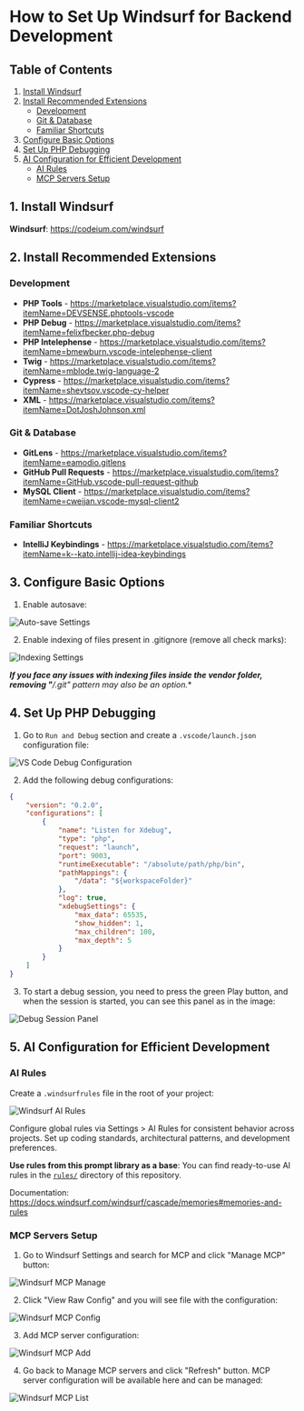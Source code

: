 # How to Set Up Windsurf for Backend Development

## Table of Contents

1. [Install Windsurf](#1-install-windsurf)
2. [Install Recommended Extensions](#2-install-recommended-extensions)
   - [Development](#development)
   - [Git & Database](#git--database)
   - [Familiar Shortcuts](#familiar-shortcuts)
3. [Configure Basic Options](#3-configure-basic-options)
4. [Set Up PHP Debugging](#4-set-up-php-debugging)
5. [AI Configuration for Efficient Development](#5-ai-configuration-for-efficient-development)
   - [AI Rules](#ai-rules)
   - [MCP Servers Setup](#mcp-servers-setup)

## 1. Install Windsurf

**Windsurf**: https://codeium.com/windsurf

## 2. Install Recommended Extensions

### Development

- **PHP Tools** - https://marketplace.visualstudio.com/items?itemName=DEVSENSE.phptools-vscode
- **PHP Debug** - https://marketplace.visualstudio.com/items?itemName=felixfbecker.php-debug
- **PHP Intelephense** - https://marketplace.visualstudio.com/items?itemName=bmewburn.vscode-intelephense-client
- **Twig** - https://marketplace.visualstudio.com/items?itemName=mblode.twig-language-2
- **Cypress** - https://marketplace.visualstudio.com/items?itemName=shevtsov.vscode-cy-helper
- **XML** - https://marketplace.visualstudio.com/items?itemName=DotJoshJohnson.xml

### Git & Database

- **GitLens** - https://marketplace.visualstudio.com/items?itemName=eamodio.gitlens
- **GitHub Pull Requests** - https://marketplace.visualstudio.com/items?itemName=GitHub.vscode-pull-request-github
- **MySQL Client** - https://marketplace.visualstudio.com/items?itemName=cweijan.vscode-mysql-client2

### Familiar Shortcuts

- **IntelliJ Keybindings** - https://marketplace.visualstudio.com/items?itemName=k--kato.intellij-idea-keybindings

## 3. Configure Basic Options

1. Enable autosave:

![Auto-save Settings](images/6b836bc3-9f0f-4f05-af47-20ae0b360438.png)

2. Enable indexing of files present in .gitignore (remove all check marks):

![Indexing Settings](images/6ca4a594-4aa5-426d-9190-5a4066717a29.png)

***If you face any issues with indexing files inside the vendor folder, removing "**/.git" pattern may also be an option.**

## 4. Set Up PHP Debugging

1. Go to `Run and Debug` section and create a `.vscode/launch.json` configuration file:

![VS Code Debug Configuration](images/64528034-0c6f-4933-b7e4-945496de79c4.png)

2. Add the following debug configurations:

```json
{
    "version": "0.2.0",
    "configurations": [
        {
            "name": "Listen for Xdebug",
            "type": "php",
            "request": "launch",
            "port": 9003,
            "runtimeExecutable": "/absolute/path/php/bin",
            "pathMappings": {
                "/data": "${workspaceFolder}"
            },
            "log": true,
            "xdebugSettings": {
                "max_data": 65535,
                "show_hidden": 1,
                "max_children": 100,
                "max_depth": 5
            }
        }
    ]
}
```

3. To start a debug session, you need to press the green Play button, and when the session is started, you can see this panel as in the image:

![Debug Session Panel](images/293f94cf-c14d-46e1-9a0d-0cb4652a9654.png)

## 5. AI Configuration for Efficient Development

### AI Rules

Create a `.windsurfrules` file in the root of your project:

![Windsurf AI Rules](images/997a5146-155d-4db8-ae23-fefbfda1ebbe.png)

Configure global rules via Settings > AI Rules for consistent behavior across projects. Set up coding standards, architectural patterns, and development preferences.

**Use rules from this prompt library as a base**: You can find ready-to-use AI rules in the [`rules/`](../rules/) directory of this repository.

Documentation: https://docs.windsurf.com/windsurf/cascade/memories#memories-and-rules

### MCP Servers Setup

1. Go to Windsurf Settings and search for MCP and click "Manage MCP" button:

![Windsurf MCP Manage](images/5e8dadfe-2e30-44cd-9b1f-6ffaf1555fea.png)

2. Click "View Raw Config" and you will see file with the configuration:

![Windsurf MCP Config](images/bbe94912-09df-4788-b6a0-ba06164c8f05.png)

3. Add MCP server configuration:

![Windsurf MCP Add](images/a16abd0b-8ec7-4bf3-88e1-3f5004c735a3.png)

4. Go back to Manage MCP servers and click "Refresh" button. MCP server configuration will be available here and can be managed:

![Windsurf MCP List](images/7bd25d4c-fb59-4769-a72d-f287b063a02f.png)